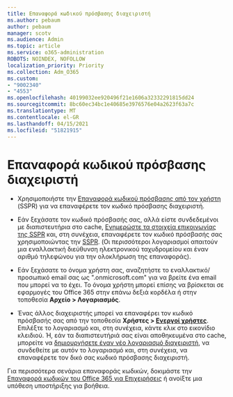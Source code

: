 ```yaml
---
title: Επαναφορά κωδικού πρόσβασης διαχειριστή
ms.author: pebaum
author: pebaum
manager: scotv
ms.audience: Admin
ms.topic: article
ms.service: o365-administration
ROBOTS: NOINDEX, NOFOLLOW
localization_priority: Priority
ms.collection: Adm_O365
ms.custom:
- "9002340"
- "4553"
ms.openlocfilehash: 40199032ee920496f21e1606a32332291815dd24
ms.sourcegitcommit: 8bc60ec34bc1e40685e3976576e04a2623f63a7c
ms.translationtype: MT
ms.contentlocale: el-GR
ms.lasthandoff: 04/15/2021
ms.locfileid: "51821915"
---
```

# <a name="admin-password-reset"></a>Επαναφορά κωδικού πρόσβασης διαχειριστή

- Χρησιμοποιήστε την [Επαναφορά κωδικού πρόσβασης από τον χρήστη](https://passwordreset.microsoftonline.com/) (SSPR) για να επαναφέρετε τον κωδικό πρόσβασης διαχειριστή.

- Εάν ξεχάσατε τον κωδικό πρόσβασής σας, αλλά είστε συνδεδεμένοι με διαπιστευτήρια στο cache, [Ενημερώστε τα στοιχεία επικοινωνίας της SSPR](https://go.microsoft.com/fwlink/?linkid=849451) και, στη συνέχεια, επαναφέρετε τον κωδικό πρόσβασής σας χρησιμοποιώντας την [SSPR](https://passwordreset.microsoftonline.com/).  (Οι περισσότεροι λογαριασμοί απαιτούν μια εναλλακτική διεύθυνση ηλεκτρονικού ταχυδρομείου και έναν αριθμό τηλεφώνου για την ολοκλήρωση της επαναφοράς).

- Εάν ξεχάσατε το όνομα χρήστη σας, αναζητήστε το εναλλακτικό/προσωπικό email σας ως ".onmicrosoft.com" για να βρείτε ένα email που μπορεί να το έχει.  Το όνομα χρήστη μπορεί επίσης να βρίσκεται σε εφαρμογές του Office 365 στην επάνω δεξιά κορδέλα ή στην τοποθεσία **Αρχείο > Λογαριασμός**.

- Ένας άλλος διαχειριστής μπορεί να επαναφέρει τον κωδικό πρόσβασής σας από την τοποθεσία **Χρήστες > [Ενεργοί χρήστες](https://portal.office.com/adminportal/home#/users)**. Επιλέξτε το λογαριασμό και, στη συνέχεια, κάντε κλικ στο εικονίδιο κλειδιού.  Ή, εάν τα διαπιστευτήριά σας είναι αποθηκευμένα στο cache, μπορείτε να [δημιουργήσετε έναν νέο λογαριασμό διαχειριστή](https://portal.office.com/adminportal/home#/users), να συνδεθείτε με αυτόν το λογαριασμό και, στη συνέχεια, να επαναφέρετε τον δικό σας κωδικό πρόσβασης διαχειριστή.

Για περισσότερα σενάρια επαναφοράς κωδικών, δοκιμάστε την [Επαναφορά κωδικών του Office 365 για Επιχειρήσεις](https://docs.microsoft.com/microsoft-365/admin/add-users/reset-passwords) ή ανοίξτε μια υπόθεση υποστήριξης για βοήθεια.

